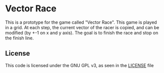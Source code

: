 # Vector Race

This is a prototype for the game called "Vector Race". This game is played in a grid. At each step, the current vector of the racer is copied, and can be modified (by +-1 on x and y axis). The goal is to finish the race and stop on the finish line.


## License

This code is licensed under the GNU GPL v3, as seen in the [LICENSE](LICENSE) file
